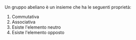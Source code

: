 
Un gruppo abeliano è un insieme che ha le seguenti proprietà:
1. Commutativa
2. Associativa
3. Esiste l'elemento neutro
4. Esiste l'elemento opposto


